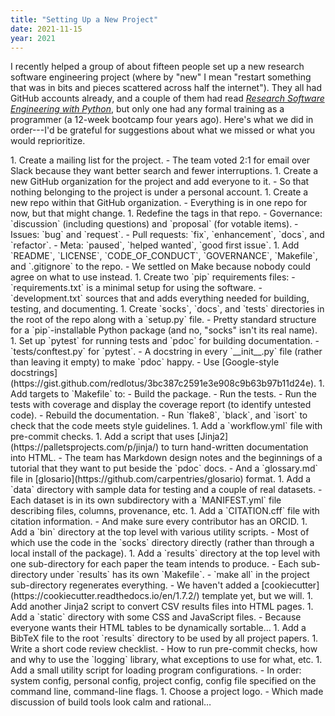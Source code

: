 ```yaml
---
title: "Setting Up a New Project"
date: 2021-11-15
year: 2021
---
```


I recently helped a group of about fifteen people set up a new research software engineering project
(where by "new" I mean "restart something that was in bits and pieces scattered across half the internet").
They all had GitHub accounts already,
and a couple of them had read *[Research Software Engineering with Python](https://merely-useful.tech/py-rse/)*,
but only one had any formal training as a programmer
(a 12-week bootcamp four years ago).
Here's what we did in order---I'd be grateful for suggestions about what we missed
or what you would reprioritize.

<div class="tightlist" markdown="1">
1.  Create a mailing list for the project.
    -   The team voted 2:1 for email over Slack because they want better search and fewer interruptions.
1.  Create a new GitHub organization for the project and add everyone to it.
    -   So that nothing belonging to the project is under a personal account.
1.  Create a new repo within that GitHub organization.
    -   Everything is in one repo for now, but that might change.
1.  Redefine the tags in that repo.
    -   Governance: `discussion` (including questions) and `proposal` (for votable items).
    -   Issues: `bug` and `request`.
    -   Pull requests: `fix`, `enhancement`, `docs`, and `refactor`.
    -   Meta: `paused`, `helped wanted`, `good first issue`.
1.  Add `README`, `LICENSE`, `CODE_OF_CONDUCT`, `GOVERNANCE`, `Makefile`, and `.gitignore` to the repo.
    -   We settled on Make because nobody could agree on what to use instead.
1.  Create two `pip` requirements files:
    -   `requirements.txt` is a minimal setup for using the software.
    -   `development.txt` sources that and adds everything needed for building, testing, and documenting.
1.  Create `socks`, `docs`, and `tests` directories in the root of the repo along with a `setup.py` file.
    -   Pretty standard structure for a `pip`-installable Python package (and no, "socks" isn't its real name).
1.  Set up `pytest` for running tests and `pdoc` for building documentation.
    -   `tests/conftest.py` for `pytest`.
    -   A docstring in every `__init__.py` file (rather than leaving it empty) to make `pdoc` happy.
    -   Use [Google-style docstrings](https://gist.github.com/redlotus/3bc387c2591e3e908c9b63b97b11d24e).
1.  Add targets to `Makefile` to:
    -   Build the package.
    -   Run the tests.
    -   Run the tests with coverage and display the coverage report (to identify untested code).
    -   Rebuild the documentation.
    -   Run `flake8`, `black`, and `isort` to check that the code meets style guidelines.
1.  Add a `workflow.yml` file with pre-commit checks.
1.  Add a script that uses [Jinja2](https://palletsprojects.com/p/jinja/) to turn hand-written documentation into HTML.
    -   The team has Markdown design notes and the beginnings of a tutorial that they want to put beside the `pdoc` docs.
    -   And a `glossary.md` file in [glosario](https://github.com/carpentries/glosario) format.
1.  Add a `data` directory with sample data for testing and a couple of real datasets.
    -   Each dataset is in its own subdirectory with a `MANIFEST.yml` file describing files, columns, provenance, etc.
1.  Add a `CITATION.cff` file with citation information.
    -   And make sure every contributor has an ORCID.
1.  Add a `bin` directory at the top level with various utility scripts.
    -   Most of which use the code in the `socks` directory directly (rather than through a local install of the package).
1.  Add a `results` directory at the top level with one sub-directory for each paper the team intends to produce.
    -   Each sub-directory under `results` has its own `Makefile`.
    -   `make all` in the project sub-directory regenerates everything.
    -   We haven't added a [cookiecutter](https://cookiecutter.readthedocs.io/en/1.7.2/) template yet, but we will.
1.  Add another Jinja2 script to convert CSV results files into HTML pages.
1.  Add a `static` directory with some CSS and JavaScript files.
    -   Because everyone wants their HTML tables to be dynamically sortable…
1.  Add a BibTeX file to the root `results` directory to be used by all project papers.
1.  Write a short code review checklist.
    -   How to run pre-commit checks, how and why to use the `logging` library, what exceptions to use for what, etc.
1.  Add a small utility script for loading program configurations.
    -   In order: system config, personal config, project config, config file specified on the command line, command-line flags.
1.  Choose a project logo.
    -   Which made discussion of build tools look calm and rational…
</div>
